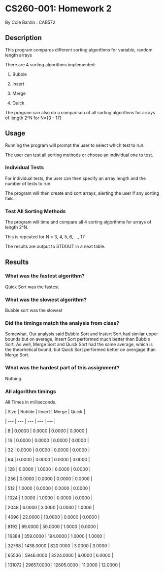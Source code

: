 # CS260-001: Homework 2

By Cole Bardin : CAB572

## Description

This program compares different sorting algorithms for variable, random length arrays

There are 4 sorting algorithms implemented:

1) Bubble 

2) Insert

3) Merge

4) Quick

The program can also do a comparison of all sorting algorithms for arrays of length 2^N for N={3 - 17}

## Usage

Running the program will prompt the user to select which test to run.

The user can test all sorting methods or choose an individual one to test.

### Individual Tests 

For individual tests, the user can then specify an array length and the number of tests to run.

The program will then create and sort arrays, alerting the user if any sorting fails.

### Test All Sorting Methods

The program will time and compare all 4 sorting algorithms for arrays of length 2^N.

This is repeated for N = 3, 4, 5, 6, ..., 17

The results are output to STDOUT in a neat table.

## Results

### What was the fastest algorithm?

Quick Sort was the fastest

### What was the slowest algorithm?

Bubble sort was the slowest

### Did the timings match the analysis from class?

Somewhat. Our analysis said Bubble Sort and Instert Sort had similar upper bounds but on average, Insert Sort performed much better than Bubble Sort. As well, Merge Sort and Quick Sort had the same average, which is the theorhetical bound, but Quick Sort performed better on avergage than Merge Sort.

### What was the hardest part of this assignment?

Nothing.

### All algorithm timings

All Times in milliseconds.

|    Size |     Bubble |     Insert |      Merge |      Quick |

| --- | --- | --- | --- | --- |

|       8 |     0.0000 |     0.0000 |     0.0000 |     0.0000 |

|      16 |     0.0000 |     0.0000 |     0.0000 |     0.0000 |

|      32 |     0.0000 |     0.0000 |     0.0000 |     0.0000 |

|      64 |     0.0000 |     0.0000 |     0.0000 |     0.0000 |

|     128 |     0.0000 |     1.0000 |     0.0000 |     0.0000 |

|     256 |     0.0000 |     0.0000 |     0.0000 |     0.0000 |

|     512 |     1.0000 |     0.0000 |     0.0000 |     0.0000 |

|    1024 |     1.0000 |     1.0000 |     0.0000 |     0.0000 |

|    2048 |     6.0000 |     3.0000 |     0.0000 |     1.0000 |

|    4096 |    22.0000 |    13.0000 |     0.0000 |     0.0000 |

|    8192 |    89.0000 |    50.0000 |     1.0000 |     0.0000 |

|   16384 |   359.0000 |   194.0000 |     1.0000 |     1.0000 |

|   32768 |  1438.0000 |   820.0000 |     3.0000 |     3.0000 |

|   65536 |  5946.0000 |  3224.0000 |     6.0000 |     6.0000 |

|  131072 | 29657.0000 | 12605.0000 |    11.0000 |    12.0000 |

